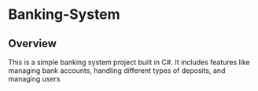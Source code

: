 # Banking-System

## Overview

This is a simple banking system project built in C#. It includes features like managing bank accounts, handling different types of deposits, and managing users
